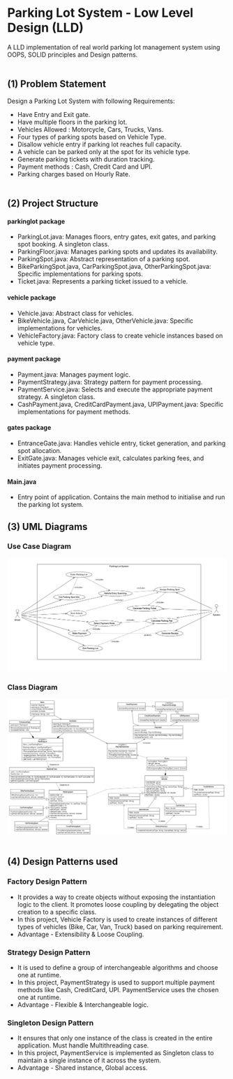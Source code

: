 # Parking Lot System - Low Level Design (LLD) <br>

A LLD implementation of real world parking lot management system using OOPS, SOLID principles and Design patterns. <br> <br>

## (1) Problem Statement <br>

Design a Parking Lot System with following Requirements: <br>

- Have Entry and Exit gate. <br>
- Have multiple floors in the parking lot.<br>
- Vehicles Allowed : Motorcycle, Cars, Trucks, Vans. <br>
- Four types of parking spots based on Vehicle Type. <br>
- Disallow vehicle entry if parking lot reaches full capacity. <br>
- A vehicle can be parked only at the spot for its vehicle type. <br>
- Generate parking tickets with duration tracking. <br>
- Payment methods : Cash, Credit Card and UPI. <br>
- Parking charges based on Hourly Rate. <br><br>

## (2) Project Structure <br>

#### parkinglot package <br>
- ParkingLot.java: Manages floors, entry gates, exit gates, and parking spot booking. A singleton class.<br>
- ParkingFloor.java: Manages parking spots and updates its availability. <br>
- ParkingSpot.java: Abstract representation of a parking spot.<br>
- BikeParkingSpot.java, CarParkingSpot.java, OtherParkingSpot.java: Specific implementations for parking spots. <br>
- Ticket.java: Represents a parking ticket issued to a vehicle. <br>

#### vehicle package <br>
- Vehicle.java: Abstract class for vehicles. <br>
- BikeVehicle.java, CarVehicle.java, OtherVehicle.java: Specific implementations for vehicles. <br>
- VehicleFactory.java: Factory class to create vehicle instances based on vehicle type. <br>

#### payment package <br>
- Payment.java: Manages payment logic. <br>
- PaymentStrategy.java: Strategy pattern for payment processing. <br>
- PaymentService.java: Selects and execute the appropriate payment strategy. A singleton class. <br>
- CashPayment.java, CreditCardPayment.java, UPIPayment.java: Specific implementations for payment methods. <br>

#### gates package <br>
- EntranceGate.java: Handles vehicle entry, ticket generation, and parking spot allocation. <br> 
- ExitGate.java: Manages vehicle exit, calculates parking fees, and initiates payment processing. <br>

#### Main.java <br>
- Entry point of application. Contains the main method to initialise and run the parking lot system. <br>

## (3) UML Diagrams <br>

### Use Case Diagram <br>
![Use Case](Parking-Lot-System/diagrams/Usecase_Diagram.png) <br>

### Class Diagram <br>
![Class](Parking-Lot-System/diagrams/Class_Diagram.png)<br><br>

## (4) Design Patterns used <br>

### Factory Design Pattern <br>
- It provides a way to create objects without exposing the instantiation logic to the client. It promotes loose coupling by delegating the object creation to a specific class. <br>
- In this project, Vehicle Factory is used to create instances of different types of vehicles (Bike, Car, Van, Truck) based on parking requirement. <br>
- Advantage - Extensibility & Loose Coupling. <br>

### Strategy Design Pattern <br>
- It is used to define a group of interchangeable algorithms and choose one at runtime. <br>
- In this project, PaymentStrategy is used to support multiple payment methods like Cash, CreditCard, UPI. PaymentService uses the chosen one at runtime. <br>
- Advantage - Flexible & Interchangeable logic. <br>

### Singleton Design Pattern <br>
- It ensures that only one instance of the class is created in the entire application. Must handle Multithreading case. <br>
- In this project, PaymentService is implemented as Singleton class to maintain a single instance of it across the system. <br>
- Advantage - Shared instance, Global access. <br>